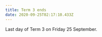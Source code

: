```yaml
---
title: Term 3 ends
date: 2020-09-25T02:17:10.433Z
---
```

Last day of Term 3 on Friday 25 September.